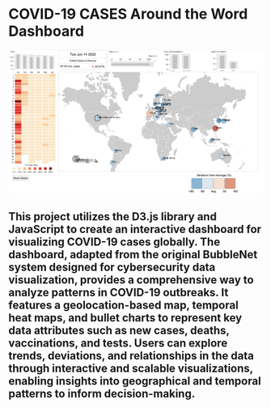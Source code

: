 # COVID-19 CASES Around the Word Dashboard
![Covid Dashboard](Images/Covid_Dashboard.jpeg)
## This project utilizes the D3.js library and JavaScript to create an interactive dashboard for visualizing COVID-19 cases globally. The dashboard, adapted from the original BubbleNet system designed for cybersecurity data visualization, provides a comprehensive way to analyze patterns in COVID-19 outbreaks. It features a geolocation-based map, temporal heat maps, and bullet charts to represent key data attributes such as new cases, deaths, vaccinations, and tests. Users can explore trends, deviations, and relationships in the data through interactive and scalable visualizations, enabling insights into geographical and temporal patterns to inform decision-making.
